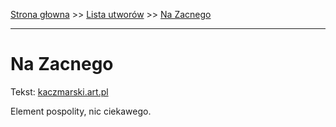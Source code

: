 [Strona głowna](../index.md) >> [Lista utworów](../list.md) >> [Na Zacnego](331.md)

---

# Na Zacnego

Tekst: [kaczmarski.art.pl](https://www.kaczmarski.art.pl/tworczosc/wiersze/na-zacnego/)

Element pospolity, nic ciekawego.